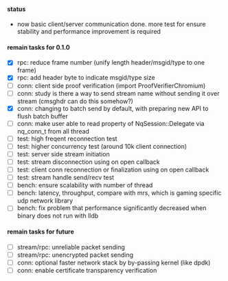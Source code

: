#### status
- now basic client/server communication done. more test for ensure stability and performance improvement is required

#### remain tasks for 0.1.0
- [x] rpc: reduce frame number (unify length header/msgid/type to one frame)
- [x] rpc: add header byte to indicate msgid/type size
- [ ] conn: client side proof verification (import ProofVerifierChromium)
- [ ] conn: study is there a way to send stream name without sending it over stream (cmsghdr can do this somehow?)
- [x] conn: changing to batch send by default, with preparing new API to flush batch buffer
- [ ] conn: make user able to read property of NqSession::Delegate via nq_conn_t from all thread
- [ ] test: high freqent reconnection test
- [ ] test: higher concurrency test (around 10k client connection)
- [ ] test: server side stream initiation
- [ ] test: stream disconnection using on open callback 
- [ ] test: client conn reconnection or finalization using on open callback
- [ ] test: stream handle send/recv test
- [ ] bench: ensure scalability with number of thread
- [ ] bench: latency, throughput, compare with mrs, which is gaming specific udp network library
- [ ] bench: fix problem that performance significantly decreased when binary does not run with lldb

#### remain tasks for future
- [ ] stream/rpc: unreliable packet sending
- [ ] stream/rpc: unencrypted packet sending 
- [ ] conn: optional faster network stack by by-passing kernel (like dpdk)
- [ ] conn: enable certificate transparency verification 